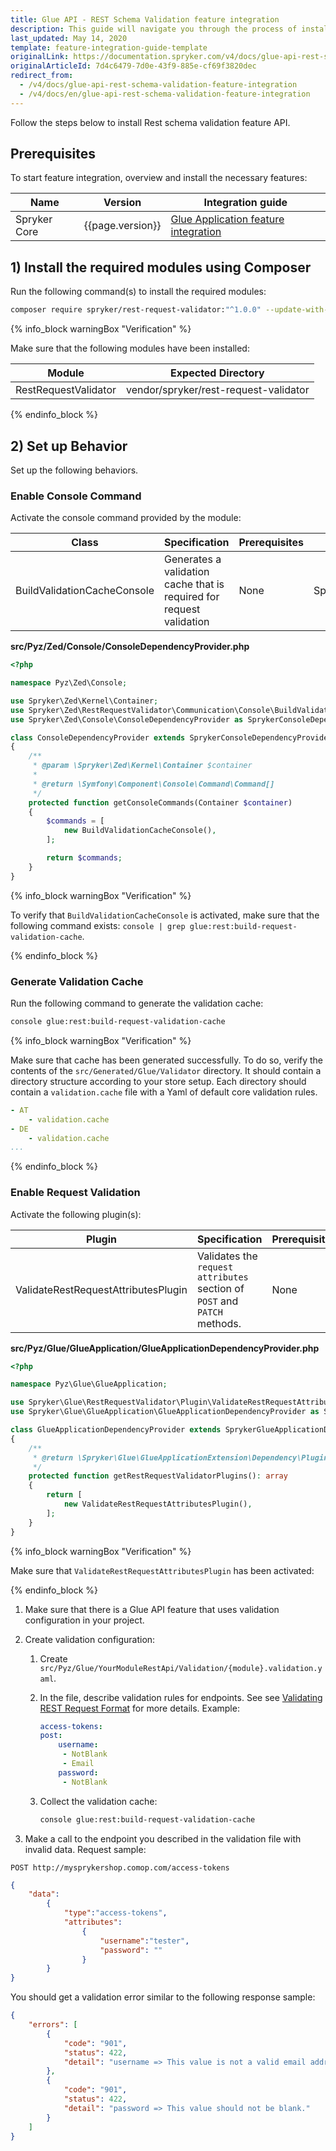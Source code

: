 ```yaml
---
title: Glue API - REST Schema Validation feature integration
description: This guide will navigate you through the process of installing and configuring the REST Schema Validation feature in Spryker OS.
last_updated: May 14, 2020
template: feature-integration-guide-template
originalLink: https://documentation.spryker.com/v4/docs/glue-api-rest-schema-validation-feature-integration
originalArticleId: 7d4c6479-7d0e-43f9-885e-cf69f3820dec
redirect_from:
  - /v4/docs/glue-api-rest-schema-validation-feature-integration
  - /v4/docs/en/glue-api-rest-schema-validation-feature-integration
---
```


Follow the steps below to install Rest schema validation feature API.

## Prerequisites

To start feature integration, overview and install the necessary features:



| Name | Version | Integration guide |
| --- | --- | --- |
| Spryker Core | {{page.version}} | [Glue Application feature integration](/docs/scos/dev/feature-integration-guides/{{page.version}}/glue-api/glue-api-glue-application-feature-integration.html) |


## 1)  Install the required modules using Composer

Run the following command(s) to install the required modules:

```bash
composer require spryker/rest-request-validator:"^1.0.0" --update-with-dependencies
```

{% info_block warningBox "Verification" %}

Make sure that the following modules have been installed:

| Module | Expected Directory |
| --- | --- |
| RestRequestValidator | vendor/spryker/rest-request-validator |

{% endinfo_block %}

## 2) Set up Behavior

Set up the following behaviors.

### Enable Console Command

Activate the console command provided by the module:

| Class | Specification | Prerequisites | Namespace |
| --- | --- | --- | --- |
| BuildValidationCacheConsole | Generates a validation cache that is required for request validation | None | 	Spryker\Zed\RestRequestValidator\Communication\Console |

**src/Pyz/Zed/Console/ConsoleDependencyProvider.php**

```php
<?php

namespace Pyz\Zed\Console;

use Spryker\Zed\Kernel\Container;
use Spryker\Zed\RestRequestValidator\Communication\Console\BuildValidationCacheConsole;
use Spryker\Zed\Console\ConsoleDependencyProvider as SprykerConsoleDependencyProvider;

class ConsoleDependencyProvider extends SprykerConsoleDependencyProvider
{
    /**
     * @param \Spryker\Zed\Kernel\Container $container
     *
     * @return \Symfony\Component\Console\Command\Command[]
     */
    protected function getConsoleCommands(Container $container)
    {
        $commands = [
            new BuildValidationCacheConsole(),
        ];

        return $commands;
    }
}
```

{% info_block warningBox "Verification" %}

To verify that `BuildValidationCacheConsole` is activated, make sure that the following command exists: `console | grep glue:rest:build-request-validation-cache`.

{% endinfo_block %}


### Generate Validation Cache

Run the following command to generate the validation cache:

```bash
console glue:rest:build-request-validation-cache
```

{% info_block warningBox "Verification" %}

Make sure that cache has been generated successfully. To do so, verify the contents of the `src/Generated/Glue/Validator` directory. It should contain a directory structure according to your store setup. Each directory should contain a `validation.cache` file with a Yaml of default core validation rules.

```yaml
- AT
    - validation.cache
- DE
    - validation.cache
...
```

{% endinfo_block %}

### Enable Request Validation

Activate the following plugin(s):

| Plugin | Specification | Prerequisites | Namespace |
| --- | --- | --- | --- |
| ValidateRestRequestAttributesPlugin | Validates the `request attributes` section of `POST` and `PATCH` methods. | None | Spryker\Glue\RestRequestValidator\Plugin |

**src/Pyz/Glue/GlueApplication/GlueApplicationDependencyProvider.php**

```php
<?php

namespace Pyz\Glue\GlueApplication;

use Spryker\Glue\RestRequestValidator\Plugin\ValidateRestRequestAttributesPlugin;
use Spryker\Glue\GlueApplication\GlueApplicationDependencyProvider as SprykerGlueApplicationDependencyProvider;

class GlueApplicationDependencyProvider extends SprykerGlueApplicationDependencyProvider
{
    /**
     * @return \Spryker\Glue\GlueApplicationExtension\Dependency\Plugin\RestRequestValidatorPluginInterface[]
     */
    protected function getRestRequestValidatorPlugins(): array
    {
        return [
            new ValidateRestRequestAttributesPlugin(),
        ];
    }
}
```

{% info_block warningBox "Verification" %}

Make sure that `ValidateRestRequestAttributesPlugin` has been activated:

{% endinfo_block %}

1. Make sure that there is a Glue API feature that uses validation configuration in your project.

2. Create validation configuration:

    1. Create `src/Pyz/Glue/YourModuleRestApi/Validation/{module}.validation.yaml`.

    2. In the file, describe validation rules for endpoints. See see [Validating REST Request Format](/docs/scos/dev/tutorials-and-howtos/introduction-tutorials/glue-api/validating-rest-request-format.html) for more details. Example:

        ```yaml
        access-tokens:
        post:
            username:
             - NotBlank
             - Email
            password:
             - NotBlank
        ```
    
    3. Collect the validation cache:

        ```bash
        console glue:rest:build-request-validation-cache
        ```

3. Make a call to the endpoint you described in the validation file with invalid data. Request sample:

`POST http://mysprykershop.comop.com/access-tokens`

```json
{
    "data":
        {
            "type":"access-tokens",
            "attributes":
                {
                    "username":"tester",
                    "password": ""
                }
        }
}
```

You should get a validation error similar to the following response sample:

```json
{
    "errors": [
        {
            "code": "901",
            "status": 422,
            "detail": "username => This value is not a valid email address."
        },
        {
            "code": "901",
            "status": 422,
            "detail": "password => This value should not be blank."
        }
    ]
}
